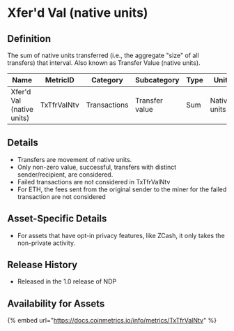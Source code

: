 # Xfer'd Val (native units)

## Definition

The sum of native units transferred (i.e., the aggregate "size" of all transfers) that interval. Also known as Transfer Value (native units).

| Name                      | MetricID    | Category     | Subcategory    | Type | Unit         | Interval |
| ------------------------- | ----------- | ------------ | -------------- | ---- | ------------ | -------- |
| Xfer'd Val (native units) | TxTfrValNtv | Transactions | Transfer value | Sum  | Native units | 1 day    |

## Details

* Transfers are movement of native units.
* Only non-zero value, successful, transfers with distinct sender/recipient, are considered.
* Failed transactions are not considered in TxTfrValNtv
* For ETH, the fees sent from the original sender to the miner for the failed transaction are not considered

## Asset-Specific Details

* For assets that have opt-in privacy features, like ZCash, it only takes the non-private activity.

## Release History

* Released in the 1.0 release of NDP

## Availability for Assets

{% embed url="https://docs.coinmetrics.io/info/metrics/TxTfrValNtv" %}
